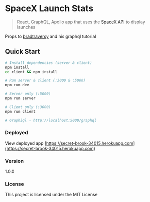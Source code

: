 # SpaceX Launch Stats

> React, GraphQL, Apollo app that uses the
> [SpaceX API](https://github.com/r-spacex/SpaceX-API) to display launches

Props to [bradtraversy](https://github.com/bradtraversy/spacex_launch_stats) and
his graphql tutorial

## Quick Start

```bash
# Install dependencies (server & client)
npm install
cd client && npm install

# Run server & client (:3000 & :5000)
npm run dev

# Server only (:5000)
npm run server

# Client only (:3000)
npm run client

# Graphiql - http://localhost:5000/graphql
```

### Deployed

View deployed app
[https://secret-brook-34015.herokuapp.com](https://secret-brook-34015.herokuapp.com)

### Version

1.0.0

### License

This project is licensed under the MIT License
